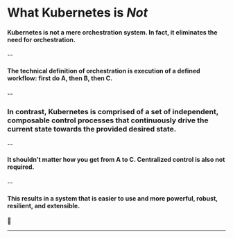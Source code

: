 
# What Kubernetes is _Not_

#### Kubernetes is not a mere orchestration system. In fact, it eliminates the need for orchestration.

--

#### The technical definition of orchestration is execution of a defined workflow: first do A, then B, then C. 

--

### In contrast, Kubernetes is comprised of a set of independent, composable control processes that continuously drive the current state towards the provided desired state.

--

#### It shouldn’t matter how you get from A to C. Centralized control is also not required. 

--

#### This results in a system that is easier to use and more powerful, robust, resilient, and extensible.

🐾

---
